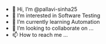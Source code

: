 - 👋 Hi, I’m @pallavi-sinha25
- 👀 I’m interested in Software Testing
- 🌱 I’m currently learning Automation
- 💞️ I’m looking to collaborate on ...
- 📫 How to reach me ...

<!---
pallavi-sinha25/pallavi-sinha25 is a ✨ special ✨ repository because its `README.md` (this file) appears on your GitHub profile.
You can click the Preview link to take a look at your changes.
--->

